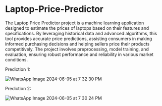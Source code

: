 # Laptop-Price-Predictor
The Laptop Price Predictor project is a machine learning application designed to estimate the prices of laptops based on their features and specifications. By leveraging historical data and advanced algorithms, this tool provides accurate price predictions, assisting consumers in making informed purchasing decisions and helping sellers price their products competitively. The project involves preprocessing, model training, and evaluation, ensuring robust performance and reliability in various market conditions.


Prediction 1:

![WhatsApp Image 2024-06-05 at 7 32 30 PM](https://github.com/tanishagandhi/Laptop-Price-Predictor/assets/152962388/36102c98-8ddc-4624-a78e-4c184e755c88)


Prediction 2:

![WhatsApp Image 2024-06-05 at 7 30 24 PM](https://github.com/tanishagandhi/Laptop-Price-Predictor/assets/152962388/9a7661b3-81d5-4af8-a432-8e121f2afc86)
